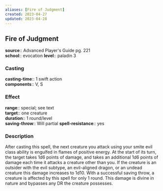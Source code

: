 ```yaml
---
aliases: [Fire of Judgment]
created: 2023-04-27
updated: 2023-04-28
---
```


## Fire of Judgment

**source**:: Advanced Player's Guide pg. 221  
**school**:: evocation
**level**:: paladin 3

### Casting

**casting-time**:: 1 swift action  
**components**:: V, S

### Effect

**range**:: special; see text  
**target**:: one creature  
**duration**:: 1 round/level  
**saving-throw**:: Will partial
**spell-resistance**:: yes

### Description

After casting this spell, the next creature you attack using your smite evil class ability is engulfed in flames of positive energy. At the start of its turn, the target takes 1d6 points of damage, and takes an additional 1d6 points of damage each time it attacks a creature other than you. If the creature is an outsider with the evil subtype, an evil-aligned dragon, or an undead creature this damage increases to 1d10. With a successful saving throw, a creature is affected by this spell for only 1 round. This damage is divine in nature and bypasses any DR the creature possesses.
